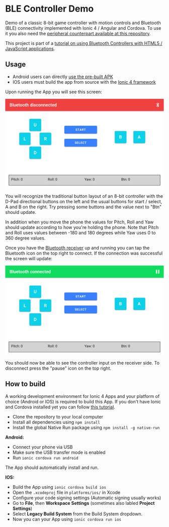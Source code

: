 # BLE Controller Demo
Demo of a classic 8-bit game controller with motion controls and Bluetooth (BLE) connectivity implemented with Ionic 4 / Angular and Cordova. To use it you also need the [peripheral counterpart available at this repository](https://github.com/andypotato/ble-receiver-demo "peripheral counterpart available at this repository").

This project is part of a [tutorial on using Bluetooth Controllers with HTML5 / JavaScript applications](https://medium.com/@andreas.schallwig/your-phone-as-bluetooth-controller-for-web-applications-81acfe53dd64 "tutorial on using Bluetooth Controllers with HTML5 / JavaScript applications").

## Usage

- Android users can directly [use the pre-built APK](https://github.com/andypotato/ble-controller-demo/releases "use the pre-built APK")
- IOS users must build the app from source with the [Ionic 4 framework](https://ionicframework.com/ "Ionic 4 framework")

Upon running the App you will see this screen:

![Controller is disconnected](https://raw.githubusercontent.com/andypotato/ble-controller-demo/master/docs/phone-disconnected.png "Controller is disconnected")

You will recognize the traditional button layout of an 8-bit controller with the D-Pad directional buttons on the left and the usual buttons for start / select, A and B on the right. Try pressing some buttons and the value next to "Btn" should update.

In addition when you move the phone the values for Pitch, Roll and Yaw should update according to how you're holding the phone. Note that Pitch and Roll uses values between -180 and 180 degrees while Yaw uses 0 to 360 degree values.

Once you have the [Bluetooth receiver](https://github.com/andypotato/ble-receiver-demo "Bluetooth receiver") up and running you can tap the Bluetooth icon on the top right to connect. If the connection was successful the screen will update:

![Controller is connected](https://raw.githubusercontent.com/andypotato/ble-controller-demo/master/docs/phone-connected.png "Controller is connected")

You should now be able to see the controller input on the receiver side. To disconnect press the "pause" icon on the top right.

## How to build
A working development environment for Ionic 4 Apps and your platform of choice (Android or IOS) is required to build this App. If you don't have Ionic and Cordova installed yet you can follow [this tutorial](https://ionicframework.com/docs/installation/cli").

- Clone the repository to your local computer
- Install all dependencies using `npm install`
- Install the global Native Run package using `npm install -g native-run`

**Android:**
- Connect your phone via USB
- Make sure the USB transfer mode is enabled
- Run `ionic cordova run android`

The App should automatically install and run.

**IOS:**
- Build the App using `ionic cordova build ios`
- Open the `.xcodeproj` file in `platforms/ios/` in Xcode
- Configure your code signing settings (Automatic signing usually works)
- Go to **File**, then **Workspace Settings** (sometimes also labled **Project Settings**)
- Select **Legacy Build System** from the Build System dropdown.
- Now you can your App using `ionic cordova run ios`
